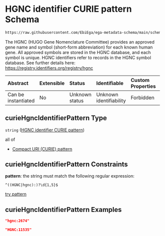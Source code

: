# HGNC identifier CURIE pattern Schema

```txt
https://raw.githubusercontent.com/EbiEga/ega-metadata-schema/main/schemas/EGA.common-definitions.json#/$defs/curieHgncIdentifierPattern
```

The HGNC (HUGO Gene Nomenclature Committee) provides an approved gene name and symbol (short-form abbreviation) for each known human gene. All approved symbols are stored in the HGNC database, and each symbol is unique. HGNC identifiers refer to records in the HGNC symbol database. See further details here: <https://registry.identifiers.org/registry/hgnc>

| Abstract            | Extensible | Status         | Identifiable            | Custom Properties | Additional Properties | Access Restrictions | Defined In                                                                                           |
| :------------------ | :--------- | :------------- | :---------------------- | :---------------- | :-------------------- | :------------------ | :--------------------------------------------------------------------------------------------------- |
| Can be instantiated | No         | Unknown status | Unknown identifiability | Forbidden         | Allowed               | none                | [EGA.common-definitions.json\*](../../../schemas/EGA.common-definitions.json "open original schema") |

## curieHgncIdentifierPattern Type

`string` ([HGNC identifier CURIE pattern](ega-4-defs-hgnc-identifier-curie-pattern.md))

all of

* [Compact URI (CURIE) pattern](ega-4-defs-compact-uri-curie-pattern.md "check type definition")

## curieHgncIdentifierPattern Constraints

**pattern**: the string must match the following regular expression:&#x20;

```regexp
^((HGNC|hgnc):)?\d{1,5}$
```

[try pattern](https://regexr.com/?expression=%5E\(\(HGNC%7Chgnc\)%3A\)%3F%5Cd%7B1%2C5%7D%24 "try regular expression with regexr.com")

## curieHgncIdentifierPattern Examples

```json
"hgnc:2674"
```

```json
"HGNC:11535"
```
